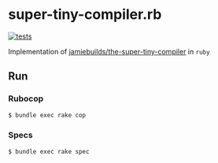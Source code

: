 # super-tiny-compiler.rb

[![tests](https://github.com/gowda/super-tiny-compiler.rb/workflows/tests/badge.svg)](https://github.com/gowda/super-tiny-compiler.rb/actions)

Implementation of [jamiebuilds/the-super-tiny-compiler](https://github.com/jamiebuilds/the-super-tiny-compiler) in `ruby`

## Run
### Rubocop
```bash
$ bundle exec rake cop
```

### Specs
```bash
$ bundle exec rake spec
```
